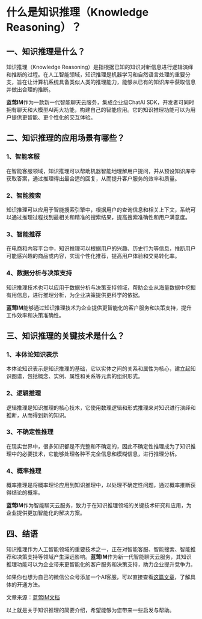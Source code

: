 # 什么是知识推理（Knowledge Reasoning）？

## 一、知识推理是什么？

知识推理（Knowledge Reasoning）是指根据已知的知识对新信息进行逻辑演绎和推断的过程。在人工智能领域，知识推理是机器学习和自然语言处理的重要分支，旨在让计算机系统具备类似人类的推理能力，能够从已有的知识库中获取信息并做出合理的推断。

**蓝莺IM**作为一款新一代智能聊天云服务，集成企业级ChatAI SDK，开发者可同时拥有聊天和大模型AI两大功能，构建自己的智能应用。它的知识推理功能可以为用户提供更智能、更个性化的交互体验。

## 二、知识推理的应用场景有哪些？

### 1、智能客服

在智能客服领域，知识推理可以帮助机器智能地理解用户提问，并从预设知识库中获取答案，通过推理得出最合适的回复，从而提升客户服务的效率和质量。

### 2、智能搜索

知识推理可以应用于智能搜索引擎中，根据用户的查询信息和相关上下文，系统可以通过推理过程找到最相关和精准的搜索结果，提高搜索准确性和用户满意度。

### 3、智能推荐

在电商和内容平台中，知识推理可以根据用户的兴趣、历史行为等信息，推断用户可能感兴趣的商品或内容，实现个性化推荐，提高用户体验和交易转化率。

### 4、数据分析与决策支持

知识推理技术也可以应用于数据分析与决策支持领域，帮助企业从海量数据中挖掘有用信息，进行推理分析，为企业决策提供更科学的依据。

**蓝莺IM**能够通过知识推理技术为企业提供更智能化的客户服务和决策支持，提升工作效率和决策准确性。

## 三、知识推理的关键技术是什么？

### 1、本体论知识表示

本体论知识表示是知识推理的基础，它以实体之间的关系和属性为核心，建立起知识图谱，包括概念、实例、属性和关系等元素的组织形式。

### 2、逻辑推理

逻辑推理是知识推理的核心技木，它使用数理逻辑和形式推理来对知识进行演绎和推断，从而得到新的知识。

### 3、不确定性推理

在现实世界中，很多知识都是不完整和不确定的，因此不确定性推理成为了知识推理中的必要技术，它能够处理各种不完全信息和模糊信息，进行推理分析。

### 4、概率推理

概率推理是将概率理论应用到知识推理中，以处理不确定性问题，通过概率推断获得结论的概率。

**蓝莺IM**作为智能聊天云服务，致力于在知识推理领域的关键技术研究和应用，为企业提供更加智能化的解决方案。

## 四、结语

知识推理作为人工智能领域的重要技术之一，正在对智能客服、智能搜索、智能推荐和决策支持等领域产生深远影响。**蓝莺IM**作为新一代智能聊天云服务，其知识推理功能可以为企业带来更智能化的客户服务和决策支持，助力企业提升竞争力。

如果你也想为自己的微信公众号添加一个AI客服，可以直接查看[这篇文章](#)，了解具体的开通方法。

文章来源：[蓝莺IM文档](https://www.lanyingim.com)

以上就是关于知识推理的简要介绍，希望能够为您带来一些启发与帮助。